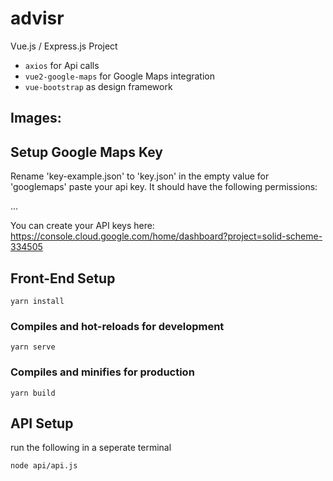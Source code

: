 # advisr

Vue.js / Express.js Project
- `axios` for Api calls
- `vue2-google-maps` for Google Maps integration
- `vue-bootstrap` as design framework 

## Images:


## Setup Google Maps Key
Rename 'key-example.json' to 'key.json'
in the empty value for 'googlemaps' paste your api key. It should have the following permissions:

...

You can create your API keys here: https://console.cloud.google.com/home/dashboard?project=solid-scheme-334505

## Front-End Setup
```
yarn install
```

### Compiles and hot-reloads for development
```
yarn serve
```

### Compiles and minifies for production
```
yarn build
```

## API Setup

run the following in a seperate terminal
```
node api/api.js
```

